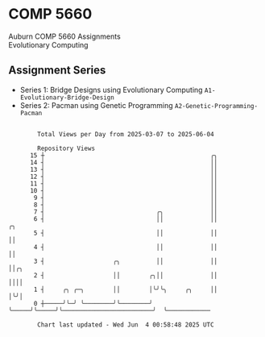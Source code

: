 # COMP 5660
Auburn COMP 5660 Assignments  
Evolutionary Computing

## Assignment Series
- Series 1: Bridge Designs using Evolutionary Computing `A1-Evolutionary-Bridge-Design`
- Series 2: Pacman using Genetic Programming `A2-Genetic-Programming-Pacman`

```

        Total Views per Day from 2025-03-07 to 2025-06-04

        Repository Views
      15 ┼                                              ╭╮
      14 ┤                                              ││
      13 ┤                                              ││
      12 ┤                                              ││
      11 ┤                                              ││
      10 ┤                                              ││
       9 ┤                                              ││
       8 ┤                                              ││
       7 ┤                               ╭╮             ││
       6 ┤                               ││             ││                         ╭╮
       5 ┤                               ││             ││                         ││
       4 ┤                               ││             ││                         ││
       3 ┤                   ╭╮          ││             ││                         ││╭╮
       2 ┤                   ││        ╭╮││             ││                         ││││
       1 ┤     ╭╮ ╭─╮        ││        │╰╯╰╮     ╭╮     ││                         │╰╯│
       0 ┼─────╯╰─╯ ╰────────╯╰────────╯   ╰─────╯╰─────╯╰─────────────────────────╯  ╰────────────

        Chart last updated - Wed Jun  4 00:58:48 2025 UTC
        
```
